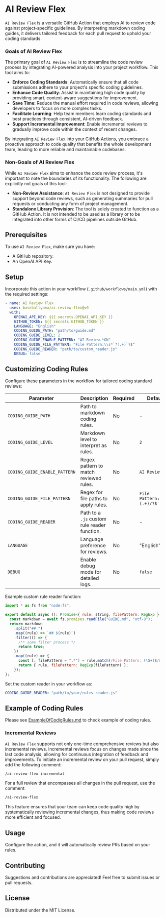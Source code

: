 # AI Review Flex

`AI Review Flex` is a versatile GitHub Action that employs AI to review code against project-specific guidelines. By interpreting markdown coding guides, it delivers tailored feedback for each pull request to uphold your coding standards.

### Goals of AI Review Flex

The primary goal of `AI Review Flex` is to streamline the code review process by integrating AI-powered analysis into your project workflow. This tool aims to:

- **Enforce Coding Standards**: Automatically ensure that all code submissions adhere to your project's specific coding guidelines.
- **Enhance Code Quality**: Assist in maintaining high code quality by providing smart, context-aware suggestions for improvement.
- **Save Time**: Reduce the manual effort required in code reviews, allowing developers to focus on more complex tasks.
- **Facilitate Learning**: Help team members learn coding standards and best practices through consistent, AI-driven feedback.
- **Support Incremental Improvement**: Enable incremental reviews to gradually improve code within the context of recent changes.

By integrating `AI Review Flex` into your GitHub Actions, you embrace a proactive approach to code quality that benefits the whole development team, leading to more reliable and maintainable codebases.

### Non-Goals of AI Review Flex

While `AI Review Flex` aims to enhance the code review process, it's important to note the boundaries of its functionality. The following are explicitly not goals of this tool:

- **Non-Review Assistance**: `AI Review Flex` is not designed to provide support beyond code reviews, such as generating summaries for pull requests or conducting any form of project management.
- **Standalone Library Provision**: The tool is solely created to function as a GitHub Action. It is not intended to be used as a library or to be integrated into other forms of CI/CD pipelines outside GitHub.

## Prerequisites

To use `AI Review Flex`, make sure you have:

- A GitHub repository.
- An OpenAI API Key.

## Setup

Incorporate this action in your workflow (`.github/workflows/main.yml`) with the required settings:

```yaml
- name: AI Review Flex
  uses: baseballyama/ai-review-flex@v0
  with:
    OPENAI_API_KEY: ${{ secrets.OPENAI_API_KEY }}
    GITHUB_TOKEN: ${{ secrets.GITHUB_TOKEN }}
    LANGUAGE: "English"
    CODING_GUIDE_PATH: "path/to/guide.md"
    CODING_GUIDE_LEVEL: 2
    CODING_GUIDE_ENABLE_PATTERN: "AI Review.*ON"
    CODING_GUIDE_FILE_PATTERN: "File Pattern:\\s*`?(.+)`?$"
    CODING_GUIDE_READER: "path/to/custom_reader.js"
    DEBUG: false
```

## Customizing Coding Rules

Configure these parameters in the workflow for tailored coding standard reviews:

| Parameter                     | Description                                  | Required | Default                     |
| ----------------------------- | -------------------------------------------- | -------- | --------------------------- |
| `CODING_GUIDE_PATH`           | Path to markdown coding rules.               | No       | -                           |
| `CODING_GUIDE_LEVEL`          | Markdown level to interpret as rules.        | No       | `2`                         |
| `CODING_GUIDE_ENABLE_PATTERN` | Regex pattern to match reviewed rules.       | No       | `AI Review.*ON`             |
| `CODING_GUIDE_FILE_PATTERN`   | Regex for file paths to apply rules.         | No       | `File Pattern:\s*/?(.+)/?$` |
| `CODING_GUIDE_READER`         | Path to a `.js` custom rule reader function. | No       | -                           |
| `LANGUAGE`                    | Language preference for reviews.             | No       | "English"                   |
| `DEBUG`                       | Enable debug mode for detailed logs.         | No       | `false`                     |

Example custom rule reader function:

```javascript
import * as fs from "node:fs";

export default async (): Promise<{ rule: string, filePattern: RegExp }[]> => {
  const markdown = await fs.promises.readFile("GUIDE.md", "utf-8");
  return markdown
    .split("## ")
    .map((rule) => `## ${rule}`)
    .filter(() => {
      /** some filter process */
      return true;
    })
    .map((rule) => {
      const [, filePattern = ".*"] = rule.match(/File Pattern: (\S+)$/m) ?? [];
      return { rule, filePattern: RegExp(filePattern) };
    });
};
```

Set the custom reader in your workflow as:

```yaml
CODING_GUIDE_READER: "path/to/your/rules-reader.js"
```

## Example of Coding Rules

Please see [ExampleOfCodigRules.md](./ExampleOfCodigRules.md) to check example of coding rules.

### Incremental Reviews

`AI Review Flex` supports not only one-time comprehensive reviews but also incremental reviews. Incremental reviews focus on changes made since the last code analysis, allowing for continuous integration of feedback and improvements. To initiate an incremental review on your pull request, simply add the following comment:

```markdown
/ai-review-flex incremental
```

For a full review that encompasses all changes in the pull request, use the comment:

```markdown
/ai-review-flex
```

This feature ensures that your team can keep code quality high by systematically reviewing incremental changes, thus making code reviews more efficient and focused.

## Usage

Configure the action, and it will automatically review PRs based on your rules.

## Contributing

Suggestions and contributions are appreciated! Feel free to submit issues or pull requests.

## License

Distributed under the MIT License.
